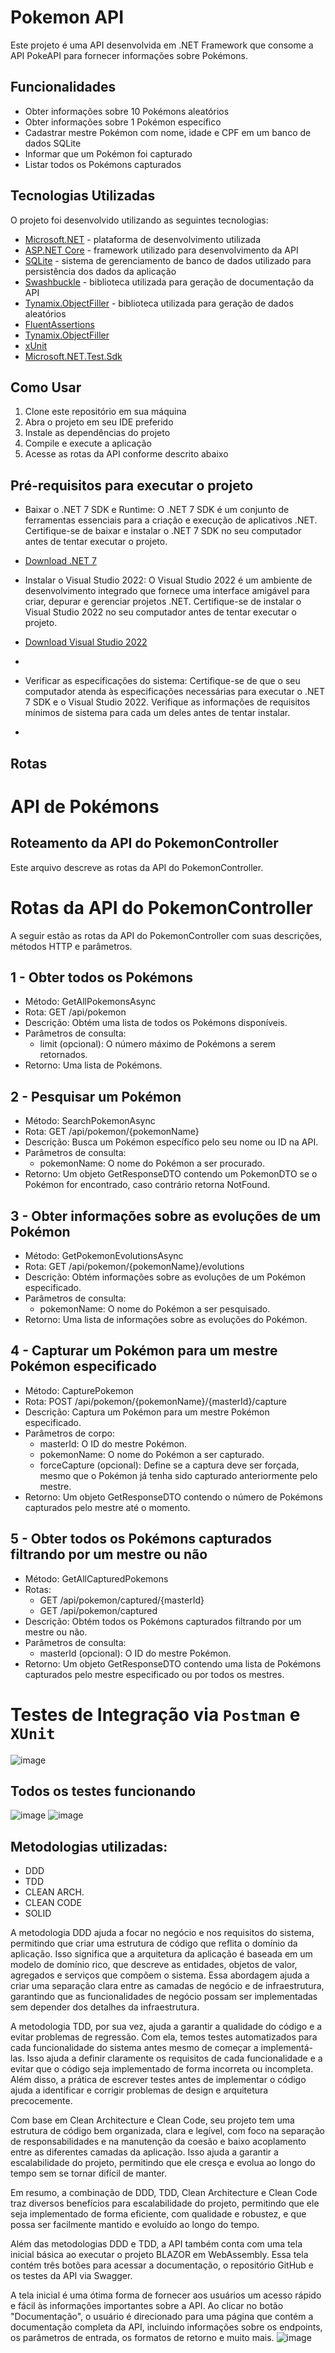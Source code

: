 # Pokemon API

Este projeto é uma API desenvolvida em .NET Framework que consome a API PokeAPI para fornecer informações sobre Pokémons.

## Funcionalidades

- Obter informações sobre 10 Pokémons aleatórios
- Obter informações sobre 1 Pokémon específico
- Cadastrar mestre Pokémon com nome, idade e CPF em um banco de dados SQLite
- Informar que um Pokémon foi capturado
- Listar todos os Pokémons capturados

## Tecnologias Utilizadas

O projeto foi desenvolvido utilizando as seguintes tecnologias:

- [Microsoft.NET](https://dotnet.microsoft.com/) - plataforma de desenvolvimento utilizada
- [ASP.NET Core](https://dotnet.microsoft.com/apps/aspnet) - framework utilizado para desenvolvimento da API
- [SQLite](https://www.sqlite.org/index.html) - sistema de gerenciamento de banco de dados utilizado para persistência dos dados da aplicação
- [Swashbuckle](https://github.com/domaindrivendev/Swashbuckle.AspNetCore) - biblioteca utilizada para geração de documentação da API
- [Tynamix.ObjectFiller](https://github.com/Tynamix/ObjectFiller.NET) - biblioteca utilizada para geração de dados aleatórios
- [FluentAssertions](https://fluentassertions.com/)
- [Tynamix.ObjectFiller](https://github.com/Tynamix/ObjectFiller.NET)
- [xUnit](https://xunit.net/)
- [Microsoft.NET.Test.Sdk](https://docs.microsoft.com/en-us/dotnet/core/testing/unit-testing-with-dotnet-test)

## Como Usar

1. Clone este repositório em sua máquina
2. Abra o projeto em seu IDE preferido
3. Instale as dependências do projeto
4. Compile e execute a aplicação
5. Acesse as rotas da API conforme descrito abaixo

## Pré-requisitos para executar o projeto

- Baixar o .NET 7 SDK e Runtime: O .NET 7 SDK é um conjunto de ferramentas essenciais para a criação e execução de aplicativos .NET. Certifique-se de baixar e instalar o .NET 7 SDK no seu computador antes de tentar executar o projeto.
- [Download .NET 7]([https://github.com/Tynamix/ObjectFiller.NET](https://dotnet.microsoft.com/en-us/download/dotnet/7.0))

- Instalar o Visual Studio 2022: O Visual Studio 2022 é um ambiente de desenvolvimento integrado que fornece uma interface amigável para criar, depurar e gerenciar projetos .NET. Certifique-se de instalar o Visual Studio 2022 no seu computador antes de tentar executar o projeto.
- [Download Visual Studio 2022]([[https://github.com/Tynamix/ObjectFiller.NET](https://visualstudio.microsoft.com/pt-br/vs/)](https://dotnet.microsoft.com/en-us/download/dotnet/7.0))
- 
- Verificar as especificações do sistema: Certifique-se de que o seu computador atenda às especificações necessárias para executar o .NET 7 SDK e o Visual Studio 2022. Verifique as informações de requisitos mínimos de sistema para cada um deles antes de tentar instalar.

-

## Rotas

# API de Pokémons

## Roteamento da API do PokemonController
Este arquivo descreve as rotas da API do PokemonController.

# Rotas da API do PokemonController

A seguir estão as rotas da API do PokemonController com suas descrições, métodos HTTP e parâmetros.

## 1 - Obter todos os Pokémons
- Método: GetAllPokemonsAsync
- Rota: GET /api/pokemon
- Descrição: Obtém uma lista de todos os Pokémons disponíveis.
- Parâmetros de consulta:
  - limit (opcional): O número máximo de Pokémons a serem retornados.
- Retorno: Uma lista de Pokémons.

## 2 - Pesquisar um Pokémon
- Método: SearchPokemonAsync
- Rota: GET /api/pokemon/{pokemonName}
- Descrição: Busca um Pokémon específico pelo seu nome ou ID na API.
- Parâmetros de consulta:
  - pokemonName: O nome do Pokémon a ser procurado.
- Retorno: Um objeto GetResponseDTO contendo um PokemonDTO se o Pokémon for encontrado, caso contrário retorna NotFound.

## 3 - Obter informações sobre as evoluções de um Pokémon
- Método: GetPokemonEvolutionsAsync
- Rota: GET /api/pokemon/{pokemonName}/evolutions
- Descrição: Obtém informações sobre as evoluções de um Pokémon especificado.
- Parâmetros de consulta:
  - pokemonName: O nome do Pokémon a ser pesquisado.
- Retorno: Uma lista de informações sobre as evoluções do Pokémon.

## 4 - Capturar um Pokémon para um mestre Pokémon especificado
- Método: CapturePokemon
- Rota: POST /api/pokemon/{pokemonName}/{masterId}/capture
- Descrição: Captura um Pokémon para um mestre Pokémon especificado.
- Parâmetros de corpo:
  - masterId: O ID do mestre Pokémon.
  - pokemonName: O nome do Pokémon a ser capturado.
  - forceCapture (opcional): Define se a captura deve ser forçada, mesmo que o Pokémon já tenha sido capturado anteriormente pelo mestre.
- Retorno: Um objeto GetResponseDTO contendo o número de Pokémons capturados pelo mestre até o momento.

## 5 - Obter todos os Pokémons capturados filtrando por um mestre ou não
- Método: GetAllCapturedPokemons
- Rotas:
  - GET /api/pokemon/captured/{masterId}
  - GET /api/pokemon/captured
- Descrição: Obtém todos os Pokémons capturados filtrando por um mestre ou não.
- Parâmetros de consulta:
  - masterId (opcional): O ID do mestre Pokémon.
- Retorno: Um objeto GetResponseDTO contendo uma lista de Pokémons capturados pelo mestre especificado ou por todos os mestres.

# Testes de Integração via `Postman` e `XUnit`

![image](https://user-images.githubusercontent.com/29386600/225140301-613ab251-433d-4629-9a5c-a8f5bb77144e.png)

## Todos os testes funcionando 
![image](https://user-images.githubusercontent.com/29386600/225140439-9708ba9e-2026-4aa9-b476-3b4db14ce44c.png)
![image](https://user-images.githubusercontent.com/29386600/225140513-0dcd3acc-eae8-437f-ac1e-c00fb104d7c6.png)

## Metodologias utilizadas: 

- DDD
- TDD
- CLEAN ARCH. 
- CLEAN CODE
- SOLID

A metodologia DDD ajuda a focar no negócio e nos requisitos do sistema, permitindo que criar uma estrutura de código que reflita o domínio da aplicação. Isso significa que a arquitetura da aplicação é baseada em um modelo de domínio rico, que descreve as entidades, objetos de valor, agregados e serviços que compõem o sistema. Essa abordagem ajuda a criar uma separação clara entre as camadas de negócio e de infraestrutura, garantindo que as funcionalidades de negócio possam ser implementadas sem depender dos detalhes da infraestrutura.

A metodologia TDD, por sua vez, ajuda a garantir a qualidade do código e a evitar problemas de regressão. Com ela, temos testes automatizados para cada funcionalidade do sistema antes mesmo de começar a implementá-las. Isso ajuda a definir claramente os requisitos de cada funcionalidade e a evitar que o código seja implementado de forma incorreta ou incompleta. Além disso, a prática de escrever testes antes de implementar o código ajuda a identificar e corrigir problemas de design e arquitetura precocemente.

Com base em Clean Architecture e Clean Code, seu projeto tem uma estrutura de código bem organizada, clara e legível, com foco na separação de responsabilidades e na manutenção da coesão e baixo acoplamento entre as diferentes camadas da aplicação. Isso ajuda a garantir a escalabilidade do projeto, permitindo que ele cresça e evolua ao longo do tempo sem se tornar difícil de manter.

Em resumo, a combinação de DDD, TDD, Clean Architecture e Clean Code traz diversos benefícios para escalabilidade do projeto, permitindo que ele seja implementado de forma eficiente, com qualidade e robustez, e que possa ser facilmente mantido e evoluído ao longo do tempo.

 Além das metodologias DDD e TDD, a API também conta com uma tela inicial básica ao executar o projeto BLAZOR em WebAssembly. Essa tela contém três botões para acessar a documentação, o repositório GitHub e os testes da API via Swagger.

A tela inicial é uma ótima forma de fornecer aos usuários um acesso rápido e fácil às informações importantes sobre a API. Ao clicar no botão "Documentação", o usuário é direcionado para uma página que contém a documentação completa da API, incluindo informações sobre os endpoints, os parâmetros de entrada, os formatos de retorno e muito mais.
![image](https://user-images.githubusercontent.com/29386600/225142422-4db44899-4700-47b8-bca9-212bb7e46fab.png)
